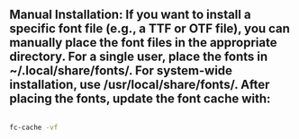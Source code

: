 ## Manual Installation: If you want to install a specific font file (e.g., a TTF or OTF file), you can manually place the font files in the appropriate directory. For a single user, place the fonts in ~/.local/share/fonts/. For system-wide installation, use /usr/local/share/fonts/. After placing the fonts, update the font cache with: 

```bash

fc-cache -vf   

```


